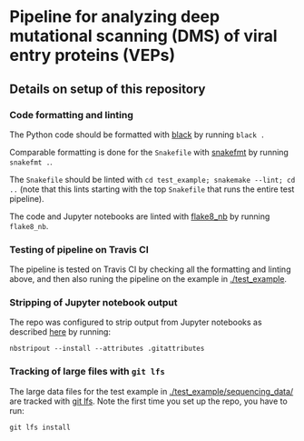 # Pipeline for analyzing deep mutational scanning (DMS) of viral entry proteins (VEPs)

## Details on setup of this repository

### Code formatting and linting
The Python code should be formatted with [black](https://black.readthedocs.io/) by running `black .`

Comparable formatting is done for the `Snakefile` with [snakefmt](https://github.com/snakemake/snakefmt) by running `snakefmt .`.

The `Snakefile` should be linted with `cd test_example; snakemake --lint; cd ..` (note that this lints starting with the top `Snakefile` that runs the entire test pipeline).

The code and Jupyter notebooks are linted with [flake8_nb](https://flake8-nb.readthedocs.io/) by running `flake8_nb`.

### Testing of pipeline on Travis CI
The pipeline is tested on Travis CI by checking all the formatting and linting above, and then also runing the pipeline on the example in [./test_example](test_example).

### Stripping of Jupyter notebook output
The repo was configured to strip output from Jupyter notebooks as described [here](http://mateos.io/blog/jupyter-notebook-in-git/) by running:

    nbstripout --install --attributes .gitattributes

### Tracking of large files with `git lfs`
The large data files for the test example in [./test_example/sequencing_data/](test_example/sequencing_data/) are tracked with [git lfs](http://arfc.github.io/manual/guides/git-lfs).
Note the first time you set up the repo, you have to run:

    git lfs install
